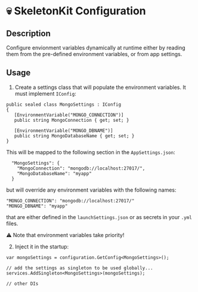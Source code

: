 # 💀 SkeletonKit Configuration

## Description
Configure envionment variables dynamically at runtime either by reading them from the pre-defined environment variables, or from app settings.  

## Usage
1. Create a settings class that will populate the environment variables. It must implement `IConfig`:
 ```  
public sealed class MongoSettings : IConfig
{
    [EnvironmentVariable("MONGO_CONNECTION")]
    public string MongoConnection { get; set; }

    [EnvironmentVariable("MONGO_DBNAME")]
    public string MongoDatabaseName { get; set; }
}
```

This will be mapped to the following section in the `AppSettings.json`:
```
  "MongoSettings": {
    "MongoConnection": "mongodb://localhost:27017/",
    "MongoDatabaseName": "myapp"
  }
```
but will override any environment variables with the following names:
```
"MONGO_CONNECTION": "mongodb://localhost:27017/"
"MONGO_DBNAME": "myapp"
```
that are either defined in the `launchSettings.json` or as secrets in your `.yml` files.

⚠️ Note that environment variables take priority!

2. Inject it in the startup:
```
var mongoSettings = configuration.GetConfig<MongoSettings>();

// add the settings as singleton to be used globally...
services.AddSingleton<MongoSettings>(mongoSettings);

// other DIs
```
